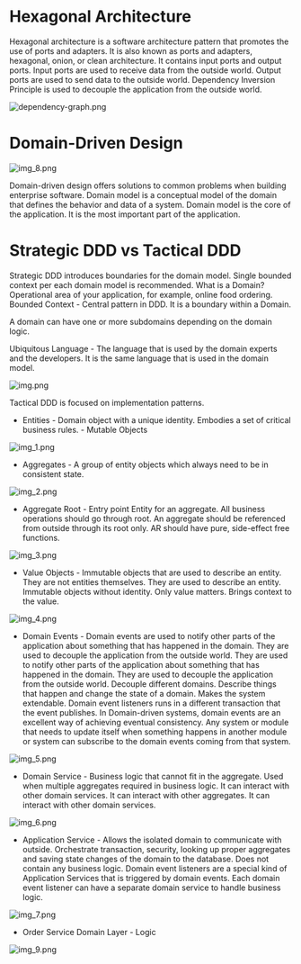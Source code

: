# Hexagonal Architecture

Hexagonal architecture is a software architecture pattern that promotes the use of ports and adapters. It is also known as ports and adapters, hexagonal, onion, or clean architecture.
It contains input ports and output ports.
Input ports are used to receive data from the outside world. Output ports are used to send data to the outside world.
Dependency Inversion Principle is used to decouple the application from the outside world.

![dependency-graph.png](target%2Fdependency-graph.png)

# Domain-Driven Design

![img_8.png](images%2Fimg_8.png)

Domain-driven design offers solutions to common problems when building enterprise software.
Domain model is a conceptual model of the domain that defines the behavior and data of a system.
Domain model is the core of the application. It is the most important part of the application.

# Strategic DDD vs Tactical DDD

Strategic DDD introduces boundaries for the domain model. Single bounded context per each domain model is recommended.
What is a Domain? Operational area of your application, for example, online food ordering.
Bounded Context - Central pattern in DDD. It is a boundary within a Domain.

A domain can have one or more subdomains depending on the domain logic.

Ubiquitous Language - The language that is used by the domain experts and the developers. It is the same language that is used in the domain model.

![img.png](images%2Fimg.png)

Tactical DDD is focused on implementation patterns.

* Entities - Domain object with a unique identity. Embodies a set of critical business rules. - Mutable Objects

![img_1.png](images%2Fimg_1.png)

* Aggregates - A group of entity objects which always need to be in consistent state.

![img_2.png](images%2Fimg_2.png)

* Aggregate Root - Entry point Entity for an aggregate. All business operations should go through root.
An aggregate should be referenced from outside through its root only. AR should have pure, side-effect free functions.

![img_3.png](images%2Fimg_3.png)

* Value Objects - Immutable objects that are used to describe an entity. They are not entities themselves. They are used to describe an entity. Immutable objects without identity. Only value matters. Brings context to the value.

![img_4.png](images%2Fimg_4.png)

* Domain Events - Domain events are used to notify other parts of the application about something that has happened in the domain. They are used to decouple the application from the outside world. They are used to notify other parts of the application about something that has happened in the domain. They are used to decouple the application from the outside world.
Decouple different domains. Describe things that happen and change the state of a domain. Makes the system extendable.
Domain event listeners runs in a different transaction that the event publishes. In Domain-driven systems, domain events
are an excellent way of achieving eventual consistency. Any system or module that needs to update itself when something happens in another module or system
can subscribe to the domain events coming from that system.

![img_5.png](images%2Fimg_5.png)

* Domain Service - Business logic that cannot fit in the aggregate. Used when multiple aggregates required in business logic. It can interact with other domain services. It can interact with other aggregates. It can interact with other domain services.

![img_6.png](images%2Fimg_6.png)

* Application Service - Allows the isolated domain to communicate with outside. Orchestrate transaction, security, looking up proper
aggregates and saving state changes of the domain to the database. Does not contain any business logic. Domain event listeners are a special
kind of Application Services that is triggered by domain events. Each domain event listener can have a separate domain service to handle business logic.

![img_7.png](images%2Fimg_7.png)

* Order Service Domain Layer - Logic 

![img_9.png](images%2Fimg_9.png)